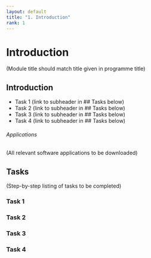 ```yaml
---
layout: default
title: "1. Introduction"
rank: 1
---
```


# Introduction
(Module title should match title given in programme title)

## Introduction

* Task 1 (link to subheader in ## Tasks below)
* Task 2 (link to subheader in ## Tasks below)
* Task 3 (link to subheader in ## Tasks below)
* Task 4 (link to subheader in ## Tasks below)

###### Applications
(All relevant software applications to be downloaded)

## Tasks
(Step-by-step listing of tasks to be completed)

### Task 1

### Task 2

### Task 3

### Task 4
